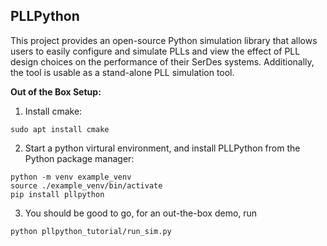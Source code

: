 ## PLLPython
This project provides an open-source Python simulation library that allows users to easily configure and simulate PLLs and view the effect of PLL design choices
on the performance of their SerDes systems. Additionally, the tool is usable as a stand-alone PLL simulation tool. 


**Out of the Box Setup:**

1. Install cmake:

```
sudo apt install cmake
```

2. Start a python virtural environment, and install PLLPython from the Python package manager:

```
python -m venv example_venv
source ./example_venv/bin/activate
pip install pllpython
```

3. You should be good to go, for an out-the-box demo, run

```
python pllpython_tutorial/run_sim.py
```

